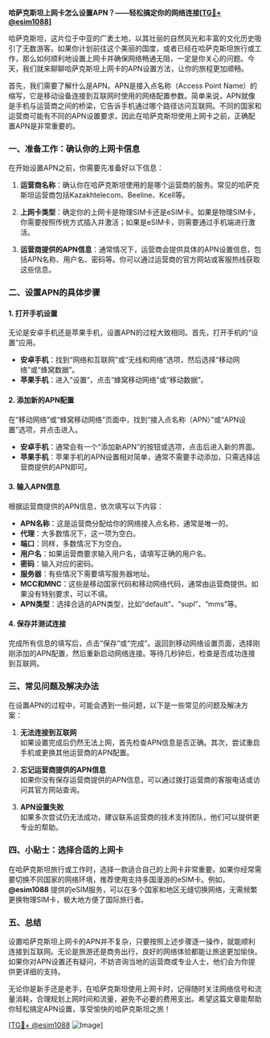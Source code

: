 **哈萨克斯坦上网卡怎么设置APN？——轻松搞定你的网络连接[[TG💪+ @esim1088](https://t.me/s/esim1088)]**

哈萨克斯坦，这片位于中亚的广袤土地，以其壮丽的自然风光和丰富的文化历史吸引了无数游客。如果你计划前往这个美丽的国度，或者已经在哈萨克斯坦旅行或工作，那么如何顺利地设置上网卡并确保网络畅通无阻，一定是你关心的问题。今天，我们就来聊聊哈萨克斯坦上网卡的APN设置方法，让你的旅程更加顺畅。

首先，我们需要了解什么是APN。APN是接入点名称（Access Point Name）的缩写，它是移动设备连接到互联网时使用的网络配置参数。简单来说，APN就像是手机与运营商之间的桥梁，它告诉手机通过哪个路径访问互联网。不同的国家和运营商可能有不同的APN设置要求，因此在哈萨克斯坦使用上网卡之前，正确配置APN是非常重要的。

### **一、准备工作：确认你的上网卡信息**

在开始设置APN之前，你需要先准备好以下信息：

1. **运营商名称**：确认你在哈萨克斯坦使用的是哪个运营商的服务。常见的哈萨克斯坦运营商包括Kazakhtelecom、Beeline、Kcell等。
   
2. **上网卡类型**：确定你的上网卡是物理SIM卡还是eSIM卡。如果是物理SIM卡，你需要按照传统方式插入并激活；如果是eSIM卡，则需要通过手机端进行激活。

3. **运营商提供的APN信息**：通常情况下，运营商会提供具体的APN设置信息，包括APN名称、用户名、密码等。你可以通过运营商的官方网站或客服热线获取这些信息。

### **二、设置APN的具体步骤**

#### **1. 打开手机设置**

无论是安卓手机还是苹果手机，设置APN的过程大致相同。首先，打开手机的“设置”应用。

- **安卓手机**：找到“网络和互联网”或“无线和网络”选项，然后选择“移动网络”或“蜂窝数据”。
- **苹果手机**：进入“设置”，点击“蜂窝移动网络”或“移动数据”。

#### **2. 添加新的APN配置**

在“移动网络”或“蜂窝移动网络”页面中，找到“接入点名称（APN）”或“APN设置”选项，并点击进入。

- **安卓手机**：通常会有一个“添加新APN”的按钮或选项，点击后进入新的界面。
- **苹果手机**：苹果手机的APN设置相对简单，通常不需要手动添加，只需选择运营商提供的APN即可。

#### **3. 输入APN信息**

根据运营商提供的APN信息，依次填写以下内容：

- **APN名称**：这是运营商分配给你的网络接入点名称，通常是唯一的。
- **代理**：大多数情况下，这一项为空白。
- **端口**：同样，多数情况下为空白。
- **用户名**：如果运营商要求输入用户名，请填写正确的用户名。
- **密码**：输入对应的密码。
- **服务器**：有些情况下需要填写服务器地址。
- **MCC和MNC**：这些是移动国家代码和移动网络代码，通常由运营商提供。如果没有特别要求，可以不填。
- **APN类型**：选择合适的APN类型，比如“default”、“supl”、“mms”等。

#### **4. 保存并测试连接**

完成所有信息的填写后，点击“保存”或“完成”。返回到移动网络设置页面，选择刚刚添加的APN配置，然后重新启动网络连接。等待几秒钟后，检查是否成功连接到互联网。

### **三、常见问题及解决办法**

在设置APN的过程中，可能会遇到一些问题，以下是一些常见的问题及解决方案：

1. **无法连接到互联网**  
   如果设置完成后仍然无法上网，首先检查APN信息是否正确。其次，尝试重启手机或更换其他运营商的APN配置。

2. **忘记运营商提供的APN信息**  
   如果你没有保存运营商提供的APN信息，可以通过拨打运营商的客服电话或访问其官方网站查询。

3. **APN设置失败**  
   如果多次尝试仍无法成功，建议联系运营商的技术支持团队，他们可以提供更专业的帮助。

### **四、小贴士：选择合适的上网卡**

在哈萨克斯坦旅行或工作时，选择一款适合自己的上网卡非常重要。如果你经常需要切换不同国家的网络环境，推荐使用支持多国漫游的eSIM卡。例如，**@esim1088** 提供的eSIM服务，可以在多个国家和地区无缝切换网络，无需频繁更换物理SIM卡，极大地方便了国际旅行者。

### **五、总结**

设置哈萨克斯坦上网卡的APN并不复杂，只要按照上述步骤逐一操作，就能顺利连接到互联网。无论是旅游还是商务出行，良好的网络体验都能让旅途更加愉快。如果你对APN设置还有疑问，不妨咨询当地的运营商或专业人士，他们会为你提供更详细的支持。

无论你是新手还是老手，在哈萨克斯坦使用上网卡时，记得随时关注网络信号和流量消耗，合理规划上网时间和流量，避免不必要的费用支出。希望这篇文章能帮助你轻松搞定APN设置，享受愉快的哈萨克斯坦之旅！

[[TG💪+ @esim1088](https://t.me/s/esim1088) ![Image](https://i.postimg.cc/4NQfJmqS/Snipaste-2025-05-13-00-14-12.png)]